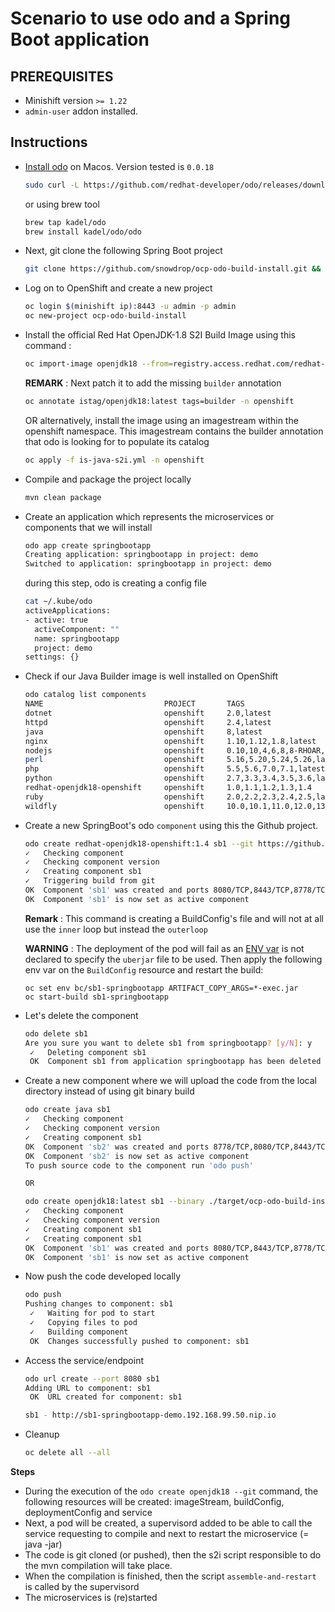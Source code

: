 # Scenario to use odo and a Spring Boot application

## PREREQUISITES 

- Minishift version `>= 1.22`
- `admin-user` addon installed.

## Instructions

- [Install odo](https://github.com/redhat-developer/odo#installation) on Macos. Version tested is `0.0.18`

  ```bash
  sudo curl -L https://github.com/redhat-developer/odo/releases/download/v0.0.18/odo-darwin-amd64 -o /usr/local/bin/odo && chmod +x /usr/local/bin/odo
  ```
  
  or using brew tool
  ```bash
  brew tap kadel/odo
  brew install kadel/odo/odo
  ```

- Next, git clone the following Spring Boot project
  
  ```bash
  git clone https://github.com/snowdrop/ocp-odo-build-install.git && cd ocp-odo-build-install
  ```

- Log on to OpenShift and create a new project

  ```bash
  oc login $(minishift ip):8443 -u admin -p admin
  oc new-project ocp-odo-build-install
  ```
 
- Install the official Red Hat OpenJDK-1.8 S2I Build Image using this command : 
  ```bash
  oc import-image openjdk18 --from=registry.access.redhat.com/redhat-openjdk-18/openjdk18-openshift --confirm -n openshift
  ```
  
  **REMARK** : Next patch it to add the missing `builder` annotation
  ```bash
  oc annotate istag/openjdk18:latest tags=builder -n openshift
  ```
  
  OR alternatively, install the image using an imagestream within the openshift namespace. This imagestream contains the builder annotation that odo is looking for
  to populate its catalog
  ```bash
  oc apply -f is-java-s2i.yml -n openshift
  ```
  
- Compile and package the project locally
  ```bash
  mvn clean package
  ```
  
- Create an application which represents the microservices or components that we will install
  ```bash
  odo app create springbootapp
  Creating application: springbootapp in project: demo
  Switched to application: springbootapp in project: demo
  ```
  
  during this step, odo is creating a config file
  ```bash
  cat ~/.kube/odo             
  activeApplications:
  - active: true
    activeComponent: ""
    name: springbootapp
    project: demo
  settings: {}
  ```
  
- Check if our Java Builder image is well installed on OpenShift
  ```bash
  odo catalog list components
  NAME                           PROJECT       TAGS
  dotnet                         openshift     2.0,latest
  httpd                          openshift     2.4,latest
  java                           openshift     8,latest
  nginx                          openshift     1.10,1.12,1.8,latest
  nodejs                         openshift     0.10,10,4,6,8,8-RHOAR,latest
  perl                           openshift     5.16,5.20,5.24,5.26,latest
  php                            openshift     5.5,5.6,7.0,7.1,latest
  python                         openshift     2.7,3.3,3.4,3.5,3.6,latest
  redhat-openjdk18-openshift     openshift     1.0,1.1,1.2,1.3,1.4
  ruby                           openshift     2.0,2.2,2.3,2.4,2.5,latest
  wildfly                        openshift     10.0,10.1,11.0,12.0,13.0,8.1,9.0,latest
  ```
  
- Create a new SpringBoot's odo `component` using this the Github project.

  ```bash
  odo create redhat-openjdk18-openshift:1.4 sb1 --git https://github.com/snowdrop/ocp-odo-build-install.git
  ✓   Checking component
  ✓   Checking component version
  ✓   Creating component sb1
  ✓   Triggering build from git
  OK  Component 'sb1' was created and ports 8080/TCP,8443/TCP,8778/TCP were opened
  OK  Component 'sb1' is now set as active component
  ```
  
  **Remark** : This command is creating a BuildConfig's file and will not at all use the `inner` loop but instead the `outerloop`

  **WARNING** : The deployment of the pod will fail as an [ENV var](https://github.com/redhat-developer/odo/issues/501) is not declared to specify the `uberjar` file to be used.
  Then apply the following env var on the `BuildConfig` resource and restart the build:

  ```
  oc set env bc/sb1-springbootapp ARTIFACT_COPY_ARGS=*-exec.jar 
  oc start-build sb1-springbootapp
  ```

- Let's delete the component
  ```bash
  odo delete sb1
  Are you sure you want to delete sb1 from springbootapp? [y/N]: y
   ✓   Deleting component sb1
   OK  Component sb1 from application springbootapp has been deleted
  ```   
  
- Create a new component where we will upload the code from the local directory instead of using git binary build
  ```bash
  odo create java sb1
  ✓   Checking component
  ✓   Checking component version
  ✓   Creating component sb1
  OK  Component 'sb2' was created and ports 8778/TCP,8080/TCP,8443/TCP were opened
  OK  Component 'sb2' is now set as active component
  To push source code to the component run 'odo push'

  OR
  
  odo create openjdk18:latest sb1 --binary ./target/ocp-odo-build-install-1.0.jar
  ✓   Checking component
  ✓   Checking component version
  ✓   Creating component sb1
  ✓   Creating component sb1
  OK  Component 'sb1' was created and ports 8080/TCP,8443/TCP,8778/TCP were opened
  OK  Component 'sb1' is now set as active component
  ```  
  
- Now push the code developed locally
  ```bash
  odo push
  Pushing changes to component: sb1
   ✓   Waiting for pod to start
   ✓   Copying files to pod
   ✓   Building component
   OK  Changes successfully pushed to component: sb1
  ```
  
- Access the service/endpoint 
  ```bash
  odo url create --port 8080 sb1
  Adding URL to component: sb1
   OK  URL created for component: sb1
  
  sb1 - http://sb1-springbootapp-demo.192.168.99.50.nip.io
  ```  
  
- Cleanup
  ```bash
  oc delete all --all
  ```    
  
**Steps**
 
- During the execution of the `odo create openjdk18 --git` command, the following resources will be created: imageStream, buildConfig, deploymentConfig and service
- Next, a pod will be created, a supervisord added to be able to call the service requesting to compile and next to restart the microservice (= java -jar)
- The code is git cloned (or pushed), then the s2i script responsible to do the mvn compilation will take place.
- When the compilation is finished, then the script `assemble-and-restart` is called by the supervisord
- The microservices is (re)started
